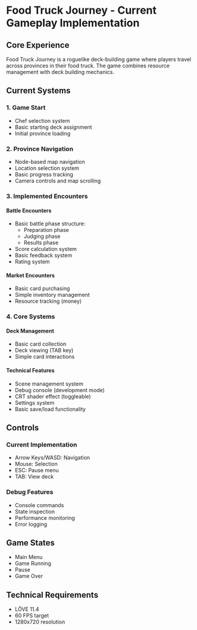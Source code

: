 # Food Truck Journey - Current Gameplay Implementation

## Core Experience
Food Truck Journey is a roguelike deck-building game where players travel across provinces in their food truck. The game combines resource management with deck building mechanics.

## Current Systems

### 1. Game Start
- Chef selection system
- Basic starting deck assignment
- Initial province loading

### 2. Province Navigation
- Node-based map navigation
- Location selection system
- Basic progress tracking
- Camera controls and map scrolling

### 3. Implemented Encounters

#### Battle Encounters
- Basic battle phase structure:
  - Preparation phase
  - Judging phase
  - Results phase
- Score calculation system
- Basic feedback system
- Rating system

#### Market Encounters
- Basic card purchasing
- Simple inventory management
- Resource tracking (money)

### 4. Core Systems

#### Deck Management
- Basic card collection
- Deck viewing (TAB key)
- Simple card interactions

#### Technical Features
- Scene management system
- Debug console (development mode)
- CRT shader effect (toggleable)
- Settings system
- Basic save/load functionality

## Controls

### Current Implementation
- Arrow Keys/WASD: Navigation
- Mouse: Selection
- ESC: Pause menu
- TAB: View deck

### Debug Features
- Console commands
- State inspection
- Performance monitoring
- Error logging

## Game States
- Main Menu
- Game Running
- Pause
- Game Over

## Technical Requirements
- LÖVE 11.4
- 60 FPS target
- 1280x720 resolution
